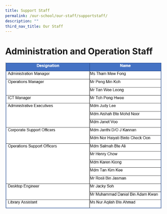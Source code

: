 ```yaml
---
title: Support Staff
permalink: /our-school/our-staff/supportstaff/
description: ""
third_nav_title: Our Staff
---
```


# Administration and Operation Staff

![](/images/download.png)